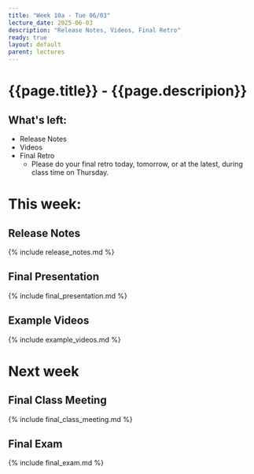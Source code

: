 ```yaml
---
title: "Week 10a - Tue 06/03"
lecture_date: 2025-06-03
description: "Release Notes, Videos, Final Retro"
ready: true
layout: default
parent: lectures
---
```


# {{page.title}} - {{page.descripion}}

## What's left:

* Release Notes 
* Videos
* Final Retro
  * Please do your final retro today, tomorrow, or at the latest, during class time on Thursday.

# This week:

## Release Notes

{% include release_notes.md %}

## Final Presentation

{% include final_presentation.md %}

## Example Videos

{% include example_videos.md %}

# Next week

## Final Class Meeting

{% include final_class_meeting.md %}


## Final Exam

{% include final_exam.md %}



